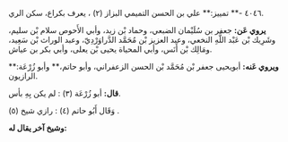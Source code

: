 ٤٠٤٦ -** تمييز:** علي بن الحسن التميمي البزاز (٢) ، يعرف بكراع، سكن الري.

**يروي عَن:** جعفر بن سُلَيْمان الضبعي، وحماد بْن زيد، وأبي الأَحوص سلام بْن سليم، وشَرِيك بْن عَبْد اللَّهِ النخعي، وعبد العزيز بْن مُحَمَّد الدَّراوَرْدِيّ، وعبد الوراث بْن سَعِيد، ومَالِك بْن أَنَس، وأبي المحياة يحيى بْن يعلى، وأبي بكر بن عياش.

**ويروي عَنه:** أبويحيى جعفر بْن مُحَمَّد بْن الحسن الزعفراني، وأبو حاتم،** وأبو زُرْعَة:** الرازيون.

**قال:** أبو زُرْعَة (٣) : لم يكن بِهِ بأس.

وَقَال أَبُو حاتم (٤) : رازي شيخ (٥) .

**وشيخ آخر يقال له:**